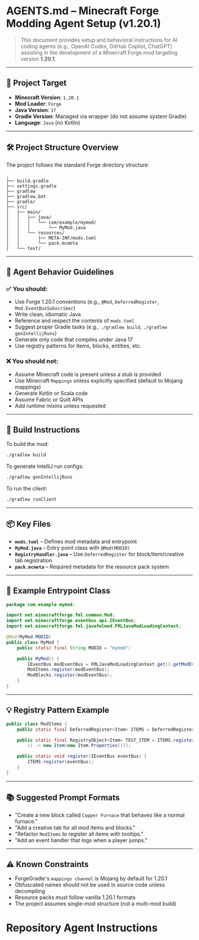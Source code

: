 # AGENTS.md – Minecraft Forge Modding Agent Setup (v1.20.1)

> This document provides setup and behavioral instructions for AI coding agents (e.g., OpenAI Codex, GitHub Copilot, ChatGPT) assisting in the development of a Minecraft Forge mod targeting version **1.20.1**.

---

## 🎯 Project Target

- **Minecraft Version**: `1.20.1`
- **Mod Loader**: `Forge`
- **Java Version**: `17`
- **Gradle Version**: Managed via wrapper (do not assume system Gradle)
- **Language**: `Java` (no Kotlin)

---

## 🛠 Project Structure Overview

The project follows the standard Forge directory structure:

```
.
├── build.gradle
├── settings.gradle
├── gradlew
├── gradlew.bat
├── gradle/
├── src/
│   ├── main/
│   │   ├── java/
│   │   │   └── com/example/mymod/
│   │   │       └── MyMod.java
│   │   └── resources/
│   │       ├── META-INF/mods.toml
│   │       └── pack.mcmeta
│   └── test/
```

---

## 🧠 Agent Behavior Guidelines

### ✅ You **should**:
- Use Forge 1.20.1 conventions (e.g., `@Mod`, `DeferredRegister`, `Mod.EventBusSubscriber`)
- Write clean, idiomatic Java
- Reference and respect the contents of `mods.toml`
- Suggest proper Gradle tasks (e.g., `./gradlew build`, `./gradlew genIntellijRuns`)
- Generate only code that compiles under Java 17
- Use registry patterns for items, blocks, entities, etc.

### ❌ You **should not**:
- Assume Minecraft code is present unless a stub is provided
- Use Minecraft `Mappings` unless explicitly specified (default to Mojang mappings)
- Generate Kotlin or Scala code
- Assume Fabric or Quilt APIs
- Add runtime mixins unless requested

---

## 🔧 Build Instructions

To build the mod:

```bash
./gradlew build
```

To generate IntelliJ run configs:

```bash
./gradlew genIntellijRuns
```

To run the client:

```bash
./gradlew runClient
```

---

## 📦 Key Files

- **`mods.toml`** – Defines mod metadata and entrypoint
- **`MyMod.java`** – Entry point class with `@Mod(MODID)`
- **`RegistryHandler.java`** – Use `DeferredRegister` for block/item/creative tab registration
- **`pack.mcmeta`** – Required metadata for the resource pack system

---

## 🧩 Example Entrypoint Class

```java
package com.example.mymod;

import net.minecraftforge.fml.common.Mod;
import net.minecraftforge.eventbus.api.IEventBus;
import net.minecraftforge.fml.javafmlmod.FMLJavaModLoadingContext;

@Mod(MyMod.MODID)
public class MyMod {
    public static final String MODID = "mymod";

    public MyMod() {
        IEventBus modEventBus = FMLJavaModLoadingContext.get().getModEventBus();
        ModItems.register(modEventBus);
        ModBlocks.register(modEventBus);
    }
}
```

---

## 💡 Registry Pattern Example

```java
public class ModItems {
    public static final DeferredRegister<Item> ITEMS = DeferredRegister.create(ForgeRegistries.ITEMS, MyMod.MODID);

    public static final RegistryObject<Item> TEST_ITEM = ITEMS.register("test_item",
        () -> new Item(new Item.Properties()));

    public static void register(IEventBus eventBus) {
        ITEMS.register(eventBus);
    }
}
```

---

## 📚 Suggested Prompt Formats

- "Create a new block called `Copper Furnace` that behaves like a normal furnace."
- "Add a creative tab for all mod items and blocks."
- "Refactor `ModItems` to register all items with tooltips."
- "Add an event handler that logs when a player jumps."

---

## ⚠️ Known Constraints

- ForgeGradle's `mappings channel` is Mojang by default for 1.20.1
- Obfuscated names should not be used in source code unless decompiling
- Resource packs must follow vanilla 1.20.1 formats
- The project assumes single-mod structure (not a multi-mod build)


# Repository Agent Instructions
